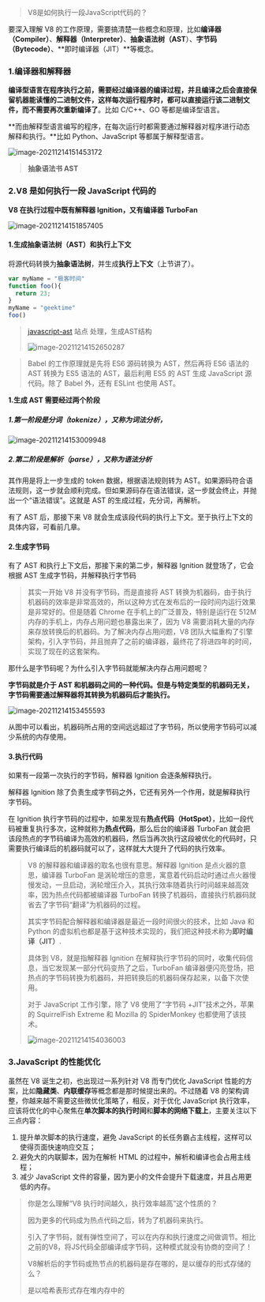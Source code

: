 > V8是如何执行一段JavaScript代码的？

要深入理解 V8 的工作原理，需要搞清楚一些概念和原理，比如**编译器（Compiler）**、**解释器（Interpreter）**、**抽象语法树（AST**）、**字节码（Bytecode）**、**即时编译器（JIT）**等概念。

### 1.编译器和解释器

**编译型语言在程序执行之前，需要经过编译器的编译过程，并且编译之后会直接保留机器能读懂的二进制文件，这样每次运行程序时，都可以直接运行该二进制文件，而不需要再次重新编译了**。比如 C/C++、GO 等都是编译型语言。

**而由解释型语言编写的程序，在每次运行时都需要通过解释器对程序进行动态解释和执行。**比如 Python、JavaScript 等都属于解释型语言。

![image-20211214151453172](../../../image/image-20211214151453172.png)



>  **抽象语法书 AST**



### 2.V8 是如何执行一段 JavaScript 代码的

**V8 在执行过程中既有解释器 Ignition，又有编译器 TurboFan**

![image-20211214151857405](../../../image/image-20211214151857405.png)

#### 1.生成抽象语法树（AST）和执行上下文

将源代码转换为**抽象语法树**，并生成**执行上下文**（上节讲了）。

```javascript
var myName = "极客时间"
function foo(){
  return 23;
}
myName = "geektime"
foo()
```

> [javascript-ast](http://resources.jointjs.com/demos/javascript-ast) 站点 处理，生成AST结构
>
> ![image-20211214152650287](../../../image/image-20211214152650287.png)



> Babel 的工作原理就是先将 ES6 源码转换为 AST，然后再将 ES6 语法的 AST 转换为 ES5 语法的 AST，最后利用 ES5 的 AST 生成 JavaScript 源代码。除了 Babel 外，还有 ESLint 也使用 AST。

**1.生成 AST 需要经过两个阶段**

##### 1.第一阶段是分词（tokenize），又称为词法分析，

![image-20211214153009948](../../../image/image-20211214153009948.png)



##### 2.第二阶段是解析（parse），又称为语法分析

其作用是将上一步生成的 token 数据，根据语法规则转为 AST。如果源码符合语法规则，这一步就会顺利完成。但如果源码存在语法错误，这一步就会终止，并抛出一个“语法错误”。这就是 AST 的生成过程，先分词，再解析。

有了 AST 后，那接下来 V8 就会生成该段代码的执行上下文。至于执行上下文的具体内容，可看前几章。

#### 2.生成字节码

有了 AST 和执行上下文后，那接下来的第二步，解释器 Ignition 就登场了，它会根据 AST 生成字节码，并解释执行字节码

> 其实一开始 V8 并没有字节码，而是直接将 AST 转换为机器码，由于执行机器码的效率是非常高效的，所以这种方式在发布后的一段时间内运行效果是非常好的。但是随着 Chrome 在手机上的广泛普及，特别是运行在 512M 内存的手机上，内存占用问题也暴露出来了，因为 V8 需要消耗大量的内存来存放转换后的机器码。为了解决内存占用问题，V8 团队大幅重构了引擎架构，引入字节码，并且抛弃了之前的编译器，最终花了将进四年的时间，实现了现在的这套架构。

那什么是字节码呢？为什么引入字节码就能解决内存占用问题呢？

**字节码就是介于 AST 和机器码之间的一种代码。但是与特定类型的机器码无关，字节码需要通过解释器将其转换为机器码后才能执行。**

![image-20211214153455593](../../../image/image-20211214153455593.png)

从图中可以看出，机器码所占用的空间远远超过了字节码，所以使用字节码可以减少系统的内存使用。

#### 3.执行代码

如果有一段第一次执行的字节码，解释器 Ignition 会逐条解释执行。

解释器 Ignition 除了负责生成字节码之外，它还有另外一个作用，就是解释执行字节码。

在 Ignition 执行字节码的过程中，如果发现有**热点代码（HotSpot）**，比如一段代码被重复执行多次，这种就称为**热点代码**，那么后台的编译器 TurboFan 就会把该段热点的字节码编译为高效的机器码，然后当再次执行这段被优化的代码时，只需要执行编译后的机器码就可以了，这样就大大提升了代码的执行效率。

> V8 的解释器和编译器的取名也很有意思。解释器 Ignition 是点火器的意思，编译器 TurboFan 是涡轮增压的意思，寓意着代码启动时通过点火器慢慢发动，一旦启动，涡轮增压介入，其执行效率随着执行时间越来越高效率，因为热点代码都被编译器 TurboFan 转换了机器码，直接执行机器码就省去了字节码“翻译”为机器码的过程。
>
> 其实字节码配合解释器和编译器是最近一段时间很火的技术，比如 Java 和 Python 的虚拟机也都是基于这种技术实现的，我们把这种技术称为**即时编译（JIT）**.
>
> 具体到 V8，就是指解释器 Ignition 在解释执行字节码的同时，收集代码信息，当它发现某一部分代码变热了之后，TurboFan 编译器便闪亮登场，把热点的字节码转换为机器码，并把转换后的机器码保存起来，以备下次使用。
>
> 对于 JavaScript 工作引擎，除了 V8 使用了“字节码 +JIT”技术之外，苹果的 SquirrelFish Extreme 和 Mozilla 的 SpiderMonkey 也都使用了该技术。
>
> ![image-20211214154036003](../../../image/image-20211214154036003.png)

### 3.JavaScript 的性能优化

虽然在 V8 诞生之初，也出现过一系列针对 V8 而专门优化 JavaScript 性能的方案，比如**隐藏类**、**内联缓存**等概念都是那时候提出来的。不过随着 V8 的架构调整，你越来越不需要这些微优化策略了，相反，对于优化 JavaScript 执行效率，应该将优化的中心聚焦在**单次脚本的执行时间**和**脚本的网络下载上**，主要关注以下三点内容：

1. 提升单次脚本的执行速度，避免 JavaScript 的长任务霸占主线程，这样可以使得页面快速响应交互；
2. 避免大的内联脚本，因为在解析 HTML 的过程中，解析和编译也会占用主线程；
3. 减少 JavaScript 文件的容量，因为更小的文件会提升下载速度，并且占用更低的内存。

> 你是怎么理解“V8 执行时间越久，执行效率越高”这个性质的？
>
> 因为更多的代码成为热点代码之后，转为了机器码来执行。
>
> 引入了字节码，就有弹性空间了，可以在内存和执行速度之间做调节。相比之前的V8，将JS代码全部编译成字节码，这种模式就没有协商的空间了！
>
> V8解析后的字节码或热节点的机器码是存在哪的，是以缓存的形式存储的么？
>
> 是以哈希表形式存在堆内存中的



